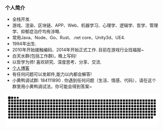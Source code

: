 ### 个人简介
-  全栈开发.
-  游戏、渲染、区块链、APP、Web、机器学习、心理学、逻辑学、哲学、管理学、抑郁症治疗均有涉略.
-  常用Java、Node、Go、Rust、.net core、Unity3d、UE4.
-  1994年出生. 
-  2010年开始接触编码、2014年开始正式工作. 目前在游戏行业找福报~ 
-  白天水群(包括工作群)，晚上写码! 
-  以哲学为师! 喜欢研究、深度思考、分享、交流.
-  [个人博客](https://www.zhihu.com/people/xiao-fan-fan-zhu)
-  有任何问题可以发邮件,能力以内都会解答!  
-  小黄鸭调试群: 184111890 . 你遇到任何问题（生活、情感、代码），请在这个群里用小黄鸭调试法，你可能会得到答案~

<!-- 贪吃蛇代码贡献图 -->
<div align="center"><img src="https://raw.githubusercontent.com/Platane/snk/output/github-contribution-grid-snake.svg" /></div>
